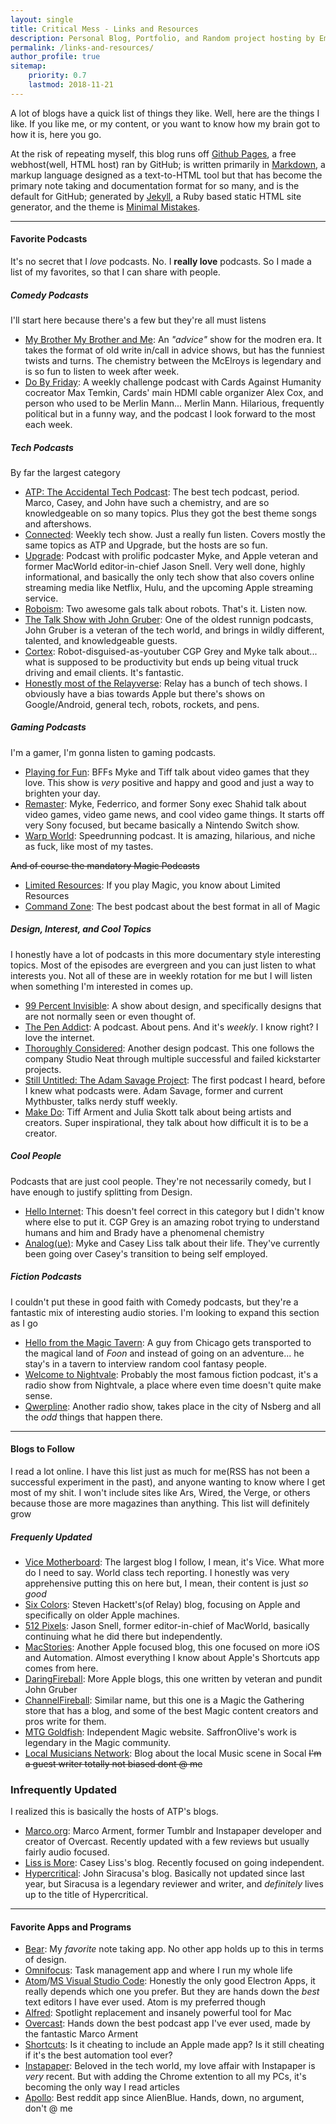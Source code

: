 ```yaml
---
layout: single
title: Critical Mess - Links and Resources
description: Personal Blog, Portfolio, and Random project hosting by Emmanuel Medina
permalink: /links-and-resources/
author_profile: true
sitemap:
    priority: 0.7
    lastmod: 2018-11-21
---
```


A lot of blogs have a quick list of things they like. Well, here are the things I like. If you like me, or my content, or you want to know how my brain got to how it is, here you go.

At the risk of repeating myself, this blog runs off [Github Pages](https://pages.github.com), a free webhost(well, HTML host) ran by GitHub; is written primarily in [Markdown](https://daringfireball.net/projects/markdown/), a markup language designed as a text-to-HTML tool but that has become the primary note taking and documentation format for so many, and is the default for GitHub; generated by [Jekyll](https://jekyllrb.com), a Ruby based static HTML site generator, and the theme is [Minimal Mistakes](https://mmistakes.github.io/minimal-mistakes/).

---

#### Favorite Podcasts
It's no secret that I *love* podcasts. No. I **really love** podcasts. So I made a list of my favorites, so that I can share with people.

##### Comedy Podcasts
I'll start here because there's a few but they're all must listens
- [My Brother My Brother and Me](http://www.maximumfun.org/shows/my-brother-my-brother-and-me): An *"advice"* show for the modren era. It takes the format of old write in/call in advice shows, but has the funniest twists and turns. The chemistry between the McElroys is legendary and is so fun to listen to week after week.
- [Do By Friday](http://dobyfriday.com/): A weekly challenge podcast with Cards Against Humanity cocreator Max Temkin, Cards' main HDMI cable organizer Alex Cox, and person who used to be Merlin Mann... Merlin Mann. Hilarious, frequently political but in a funny way, and the podcast I look forward to the most each week.

##### Tech Podcasts
By far the largest category
- [ATP: The Accidental Tech Podcast](http://atp.fm/): The best tech podcast, period. Marco, Casey, and John have such a chemistry, and are so knowledgeable on so many topics. Plus they got the best theme songs and aftershows.
- [Connected](https://www.relay.fm/connected): Weekly tech show. Just a really fun listen. Covers mostly the same topics as ATP and Upgrade, but the hosts are so fun.
- [Upgrade](https://www.relay.fm/upgrade): Podcast with prolific podcaster Myke, and Apple veteran and former MacWorld editor-in-chief Jason Snell. Very well done, highly informational, and basically the only tech show that also covers online streaming media like Netflix, Hulu, and the upcoming Apple streaming service.
- [Roboism](https://www.relay.fm/roboism): Two awesome gals talk about robots. That's it. Listen now.
- [The Talk Show with John Gruber](https://daringfireball.net/thetalkshow/): One of the oldest runnign podcasts, John Gruber is a veteran of the tech world, and brings in wildly different, talented, and knowledgeable guests.
- [Cortex](https://www.relay.fm/cortex): Robot-disguised-as-youtuber CGP Grey and Myke talk about... what is supposed to be productivity but ends up being vitual truck driving and email clients. It's fantastic.
- [Honestly most of the Relayverse](https://www.relay.fm/shows): Relay has a bunch of tech shows. I obviously have a bias towards Apple but there's shows on Google/Android, general tech, robots, rockets, and pens.

##### Gaming Podcasts
I'm a gamer, I'm gonna listen to gaming podcasts.
- [Playing for Fun](https://www.relay.fm/playingforfun): BFFs Myke and Tiff talk about video games that they love. This show is *very* positive and happy and good and just a way to brighten your day.
- [Remaster](https://www.relay.fm/remaster): Myke, Federrico, and former Sony exec Shahid talk about video games, video game news, and cool video game things. It starts off very Sony focused, but became basically a Nintendo Switch show.
- [Warp World](https://soundcloud.com/warpworld): Speedrunning podcast. It is amazing, hilarious, and niche as fuck, like most of my tastes.

~~And of course the mandatory Magic Podcasts~~
- [Limited Resources](http://lrcast.com/): If you play Magic, you know about Limited Resources
- [Command Zone](http://commandzone.collected.company/): The best podcast about the best format in all of Magic

##### Design, Interest, and Cool Topics
I honestly have a lot of podcasts in this more documentary style interesting topics. Most of the episodes are evergreen and you can just listen to what interests you. Not all of these are in weekly rotation for me but I will listen when something I'm interested in comes up.
- [99 Percent Invisible](https://99percentinvisible.org/): A show about design, and specifically designs that are not normally seen or even thought of.
- [The Pen Addict](https://www.relay.fm/penaddict): A podcast. About pens. And it's *weekly*. I know right? I love the internet.
- [Thoroughly Considered](https://www.relay.fm/tc): Another design podcast. This one follows the company Studio Neat through multiple successful and failed kickstarter projects.
- [Still Untitled: The Adam Savage Project](https://www.tested.com/still-untitled-the-adam-savage-project/): The first podcast I heard, before I knew what podcasts were. Adam Savage, former and current Mythbuster, talks nerdy stuff weekly.
- [Make Do](https://relay.fm/makedo): Tiff Arment and Julia Skott talk about being artists and creators. Super inspirational, they talk about how difficult it is to be a creator.


##### Cool People
Podcasts that are just cool people. They're not necessarily comedy, but I have enough to justify splitting from Design.
- [Hello Internet](http://www.hellointernet.fm/): This doesn't feel correct in this category but I didn't know where else to put it. CGP Grey is an amazing robot trying to understand humans and him and Brady have a phenomenal chemistry
- [Analog(ue)](https://www.relay.fm/analogue): Myke and Casey Liss talk about their life. They've currently been going over Casey's transition to being self employed.

##### Fiction Podcasts
I couldn't put these in good faith with Comedy podcasts, but they're a fantastic mix of interesting audio stories. I'm looking to expand this section as I go
- [Hello from the Magic Tavern](https://hellofromthemagictavern.com/): A guy from Chicago gets transported to the magical land of *Foon* and instead of going on an adventure... he stay's in a tavern to interview random cool fantasy people.
- [Welcome to Nightvale](http://www.welcometonightvale.com/): Probably the most famous fiction podcast, it's a radio show from Nightvale, a place where even time doesn't quite make sense.
- [Qwerpline](https://www.youtube.com/playlist?list=PLV_qemO0oatil7iRtM1JrKybU-VGFa5A7): Another radio show, takes place in the city of Nsberg and all the *odd* things that happen there.

---

#### Blogs to Follow
I read a lot online. I have this list just as much for me(RSS has not been a successful experiment in the past), and anyone wanting to know where I get most of my shit. I won't include sites like Ars, Wired, the Verge, or others because those are more magazines than anything. This list will definitely grow

##### Frequenly Updated
- [Vice Motherboard](motherboard.vice.com): The largest blog I follow, I mean, it's Vice. What more do I need to say. World class tech reporting. I honestly was very apprehensive putting this on here but, I mean, their content is just *so good*
- [Six Colors](https://sixcolors.com/): Steven Hackett's(of Relay) blog, focusing on Apple and specifically on older Apple machines.
- [512 Pixels](https://512pixels.net/): Jason Snell, former editor-in-chief of MacWorld, basically continuing what he did there but independently.
- [MacStories](https://www.macstories.net/): Another Apple focused blog, this one focused on more iOS and Automation. Almost everything I know about Apple's Shortcuts app comes from here.
- [DaringFireball](https://daringfireball.net/): More Apple blogs, this one written by veteran and pundit John Gruber
- [ChannelFireball](https://www.channelfireball.com/articles/): Similar name, but this one is a Magic the Gathering store that has a blog, and some of the best Magic content creators and pros write for them.
- [MTG Goldfish](https://www.mtggoldfish.com/articles): Independent Magic website. SaffronOlive's work is legendary in the Magic community.
- [Local Musicians Network](https://localmusicnet.wordpress.com/): Blog about the local Music scene in Socal ~~I'm a guest writer totally not biased dont @ me~~

### Infrequently Updated
I realized this is basically the hosts of ATP's blogs.
- [Marco.org](https://marco.org/): Marco Arment, former Tumblr and Instapaper developer and creator of Overcast. Recently updated with a few reviews but usually fairly audio focused.
- [Liss is More](https://www.caseyliss.com/): Casey Liss's blog. Recently focused on going independent.
- [Hypercritical](http://hypercritical.co/): John Siracusa's blog. Basically not updated since last year, but Siracusa is a legendary reviewer and writer, and *definitely* lives up to the title of Hypercritical.

---

#### Favorite Apps and Programs

- [Bear](https://bear.app): My *favorite* note taking app. No other app holds up to this in terms of design. 
- [Omnifocus](https://www.omnigroup.com/omnifocus/): Task management app and where I run my whole life
- [Atom](https://atom.io/)/[MS Visual Studio Code](https://code.visualstudio.com/): Honestly the only good Electron Apps, it really depends which one you prefer. But they are hands down the *best* text editors I have ever used. Atom is my preferred though
- [Alfred](https://www.alfredapp.com/): Spotlight replacement and insanely powerful tool for Mac
- [Overcast](https://overcast.fm/): Hands down the best podcast app I've ever used, made by the fantastic Marco Arment
- [Shortcuts](https://itunes.apple.com/us/app/shortcuts/id915249334?mt=8): Is it cheating to include an Apple made app? Is it still cheating if it's the best automation tool ever?
- [Instapaper](https://www.instapaper.com/): Beloved in the tech world, my love affair with Instapaper is *very* recent. But with adding the Chrome extention to all my PCs, it's becoming the only way I read articles
- [Apollo](https://apolloapp.io/): Best reddit app since AlienBlue. Hands, down, no argument, don't @ me
